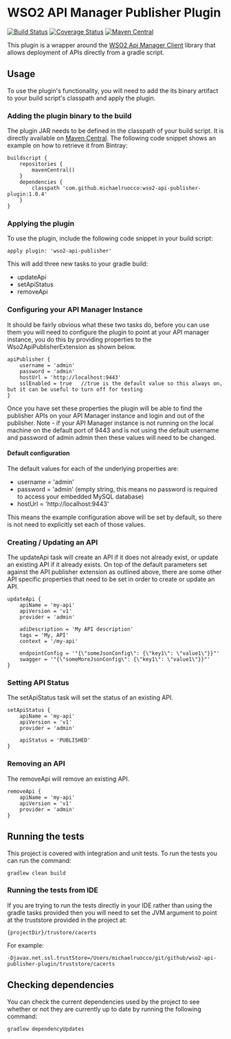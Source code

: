 # WSO2 API Manager Publisher Plugin

[![Build Status](https://travis-ci.org/michaelruocco/wso2-api-publisher-plugin.svg?branch=master)](https://travis-ci.org/michaelruocco/wso2-api-publisher-plugin)
[![Coverage Status](https://coveralls.io/repos/github/michaelruocco/wso2-api-publisher-plugin/badge.svg?branch=master)](https://coveralls.io/github/michaelruocco/wso2-api-publisher-plugin?branch=master)
[![Maven Central](https://maven-badges.herokuapp.com/maven-central/com.github.michaelruocco/wso2-api-publisher-plugin/badge.svg)](https://maven-badges.herokuapp.com/maven-central/com.github.michaelruocco/wso2-api-publisher-plugin)

This plugin is a wrapper around the [WSO2 Api Manager Client](https://github.com/michaelruocco/wso2-api-manager-client)
library that allows deployment of APIs directly from a gradle script.

## Usage

To use the plugin's functionality, you will need to add the its binary artifact to your build script's
classpath and apply the plugin.

### Adding the plugin binary to the build

The plugin JAR needs to be defined in the classpath of your build script. It is directly available on
[Maven Central](http://search.maven.org/).
The following code snippet shows an example on how to retrieve it from Bintray:

```
buildscript {
    repositories {
        mavenCentral()
    }
    dependencies {
        classpath 'com.github.michaelruocco:wso2-api-publisher-plugin:1.0.4'
    }
}
```

### Applying the plugin

To use the plugin, include the following code snippet in your build script:

```
apply plugin: 'wso2-api-publisher'
```

This will add three new tasks to your gradle build:

* updateApi
* setApiStatus
* removeApi

### Configuring your API Manager Instance

It should be fairly obvious what these two tasks do, before you can use them you will need to
configure the plugin to point at your API manager instance, you do this by providing properties to the
Wso2ApiPublisherExtension as shown below.

```
apiPublisher {
    username = 'admin'
    password = 'admin'
    hostUrl = 'http://localhost:9443'
    sslEnabled = true   //true is the default value so this always on, but it can be useful to turn off for testing
}
```

Once you have set these properties the plugin will be able to find the publisher APIs on your API
Manager instance and login and out of the publisher. Note - if your API Manager instance is not running
on the local machine on the default port of 9443 and is not using the default username and password
of admin admin then these values will need to be changed.

#### Default configuration

The default values for each of the underlying properties are:

* username = 'admin'
* password = 'admin' (empty string, this means no password is required to access your embedded MySQL database)
* hostUrl = 'http://localhost:9443'

This means the example configuration above will be set by default, so there is not need to
explicitly set each of those values.

### Creating / Updating an API

The updateApi task will create an API if it does not already exist, or update an existing API if it already exists.
On top of the default parameters set against the API publisher extension as outlined above, there are some
other API specific properties that need to be set in order to create or update an API.

```
updateApi {
    apiName = 'my-api'
    apiVersion = 'v1'
    provider = 'admin'

    adiDescription = 'My API description'
    tags = 'My, API'
    context = '/my-api'

    endpointConfig = '"{\"someJsonConfig\": {\"key1\": \"value1\"}}"'
    swagger = '"{\"someMoreJsonConfig\": {\"key1\": \"value1\"}}"'
}
```

### Setting API Status

The setApiStatus task will set the status of an existing API.

```
setApiStatus {
    apiName = 'my-api'
    apiVersion = 'v1'
    provider = 'admin'

    apiStatus = 'PUBLISHED'
}
```

### Removing an API

The removeApi will remove an existing API.

```
removeApi {
    apiName = 'my-api'
    apiVersion = 'v1'
    provider = 'admin'
}
```

## Running the tests

This project is covered with integration and unit tests. To run the tests you can run the command:

```
gradlew clean build
```

### Running the tests from IDE

If you are trying to run the tests directly in your IDE rather
than using the gradle tasks provided then you will need to set the JVM
argument to point at the truststore provided in the project at:

```
{projectDir}/trustore/cacerts
```

For example:

```
-Djavax.net.ssl.trustStore=/Users/michaelruocco/git/github/wso2-api-publisher-plugin/truststore/cacerts
```

## Checking dependencies

You can check the current dependencies used by the project to see whether
or not they are currently up to date by running the following command:

```
gradlew dependencyUpdates
```